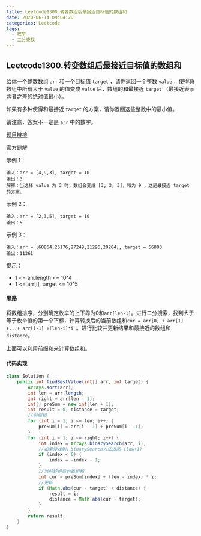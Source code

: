 ```yaml
---
title: Leetcode1300.转变数组后最接近目标值的数组和
date: 2020-06-14 09:04:20
categories: Leetcode
tags:
  - 枚举
  - 二分查找
---
```


## Leetcode1300.转变数组后最接近目标值的数组和

给你一个整数数组 `arr` 和一个目标值 `target` ，请你返回一个整数 `value` ，使得将数组中所有大于 `value` 的值变成 `value` 后，数组的和最接近  `target` （最接近表示两者之差的绝对值最小）。

如果有多种使得和最接近 `target` 的方案，请你返回这些整数中的最小值。

请注意，答案不一定是 `arr` 中的数字。

 [题目链接](https://leetcode-cn.com/problems/sum-of-mutated-array-closest-to-target)

<!--more-->

[官方题解](https://leetcode-cn.com/problems/sum-of-mutated-array-closest-to-target/solution/bian-shu-zu-hou-zui-jie-jin-mu-biao-zhi-de-shu-zu-/)

示例 1：

```
输入：arr = [4,9,3], target = 10
输出：3
解释：当选择 value 为 3 时，数组会变成 [3, 3, 3]，和为 9 ，这是最接近 target 的方案。
```



示例 2：

```
输入：arr = [2,3,5], target = 10
输出：5
```



示例 3：

```
输入：arr = [60864,25176,27249,21296,20204], target = 56803
输出：11361
```




提示：

- 1 <= arr.length <= 10^4
- 1 <= arr[i], target <= 10^5

#### 思路

将数组排序，分别确定枚举的上下界为0和`arr[len-1]`。进行二分搜索，找到大于等于枚举值的第一个下标，计算转换后的当前数组和`cur = arr[0] + arr[1] +...+ arr[i-1] +(len-i)*i `。进行比较并更新结果和最接近的数组和`distance`。

上面可以利用前缀和来计算数组和。



#### 代码实现

```java
class Solution {
    public int findBestValue(int[] arr, int target) {
        Arrays.sort(arr);
        int len = arr.length;
        int right = arr[len - 1];
        int[] preSum = new int[len + 1];
        int result = 0, distance = target;
        //前缀和
        for (int i = 1; i <= len; i++) {
            preSum[i] = arr[i - 1] + preSum[i - 1];
        }
        for (int i = 1; i <= right; i++) {
            int index = Arrays.binarySearch(arr, i);
            //如果没找到，binarySearch方法返回-(low+1)
            if (index < 0) {
                index = -index - 1;
            }
            //当前转换后的数组和
            int cur = preSum[index] + (len - index) * i;
            //更新
            if (Math.abs(cur - target) < distance) {
                result = i;
                distance = Math.abs(cur - target);
            }
        }
        return result;
    }
}
```





